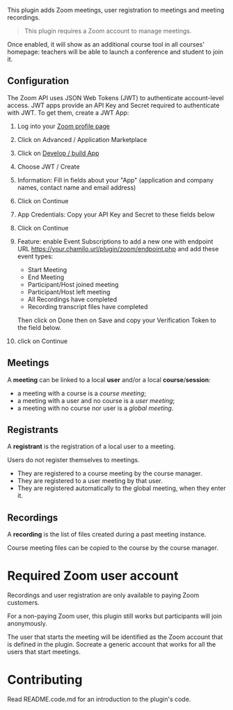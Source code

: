 This plugin adds Zoom meetings, user registration to meetings and meeting recordings.

> This plugin requires a Zoom account to manage meetings.

Once enabled, it will show as an additional course tool in all courses' homepage: teachers will be able to launch a
conference and student to join it.

## Configuration

The Zoom API uses JSON Web Tokens (JWT) to authenticate account-level access. JWT apps provide an API Key and Secret
required to authenticate with JWT. To get them, create a JWT App:

1. Log into your [Zoom profile page]()
2. Click on Advanced / Application Marketplace
3. Click on [Develop / build App](https://marketplace.zoom.us/develop/create)
4. Choose JWT / Create
5. Information: Fill in fields about your "App" (application and company names, contact name and email address)
6. Click on Continue
7. App Credentials: Copy your API Key and Secret to these fields below
8. Click on Continue
9. Feature: enable Event Subscriptions to add a new one with endpoint
   URL https://your.chamilo.url/plugin/zoom/endpoint.php and add these event types:

     - Start Meeting
     - End Meeting
     - Participant/Host joined meeting
     - Participant/Host left meeting
     - All Recordings have completed
     - Recording transcript files have completed
    
     Then click on Done then on Save and copy your Verification Token to the field below.
11. click on Continue

## Meetings

A **meeting** can be linked to a local **user** and/or a local **course**/**session**:

  * a meeting with a course is a _course meeting_;
  * a meeting with a user and no course is a _user meeting_;
  * a meeting with no course nor user is a _global meeting_.

## Registrants

A **registrant** is the registration of a local user to a meeting.

Users do not register themselves to meetings.

* They are registered to a course meeting by the course manager.
* They are registered to a user meeting by that user.
* They are registered automatically to the global meeting, when they enter it.

## Recordings

A **recording** is the list of files created during a past meeting instance.

Course meeting files can be copied to the course by the course manager.

# Required Zoom user account

Recordings and user registration are only available to paying Zoom customers.

For a non-paying Zoom user, this plugin still works but participants will join anonymously.

The user that starts the meeting will be identified as the Zoom account that is defined in the plugin. Socreate a generic account that works for all the users that start meetings.

# Contributing

Read README.code.md for an introduction to the plugin's code.

